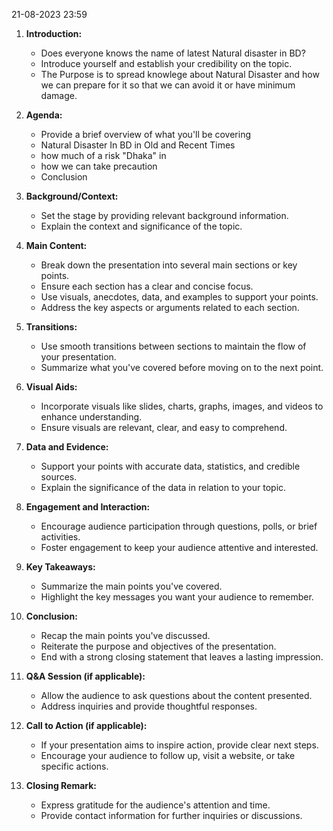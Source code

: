21-08-2023 23:59

1. **Introduction:**
    
    - Does everyone knows the name of latest Natural disaster in BD?
    - Introduce yourself and establish your credibility on the topic.
    - The Purpose is to spread knowlege about Natural Disaster and how we can prepare for it so that we can avoid it or have minimum damage.
2. **Agenda:**
    
    - Provide a brief overview of what you'll be covering
    - Natural Disaster In BD in Old and Recent Times
    - how much of a risk "Dhaka" in
    - how we can take precaution
    - Conclusion
1. **Background/Context:**
    
    - Set the stage by providing relevant background information.
    - Explain the context and significance of the topic.
4. **Main Content:**
    
    - Break down the presentation into several main sections or key points.
    - Ensure each section has a clear and concise focus.
    - Use visuals, anecdotes, data, and examples to support your points.
    - Address the key aspects or arguments related to each section.
5. **Transitions:**
    
    - Use smooth transitions between sections to maintain the flow of your presentation.
    - Summarize what you've covered before moving on to the next point.
6. **Visual Aids:**
    
    - Incorporate visuals like slides, charts, graphs, images, and videos to enhance understanding.
    - Ensure visuals are relevant, clear, and easy to comprehend.
7. **Data and Evidence:**
    
    - Support your points with accurate data, statistics, and credible sources.
    - Explain the significance of the data in relation to your topic.
8. **Engagement and Interaction:**
    
    - Encourage audience participation through questions, polls, or brief activities.
    - Foster engagement to keep your audience attentive and interested.
9. **Key Takeaways:**
    
    - Summarize the main points you've covered.
    - Highlight the key messages you want your audience to remember.
10. **Conclusion:**
    
    - Recap the main points you've discussed.
    - Reiterate the purpose and objectives of the presentation.
    - End with a strong closing statement that leaves a lasting impression.
11. **Q&A Session (if applicable):**
    
    - Allow the audience to ask questions about the content presented.
    - Address inquiries and provide thoughtful responses.
12. **Call to Action (if applicable):**
    
    - If your presentation aims to inspire action, provide clear next steps.
    - Encourage your audience to follow up, visit a website, or take specific actions.
13. **Closing Remark:**
    
    - Express gratitude for the audience's attention and time.
    - Provide contact information for further inquiries or discussions.